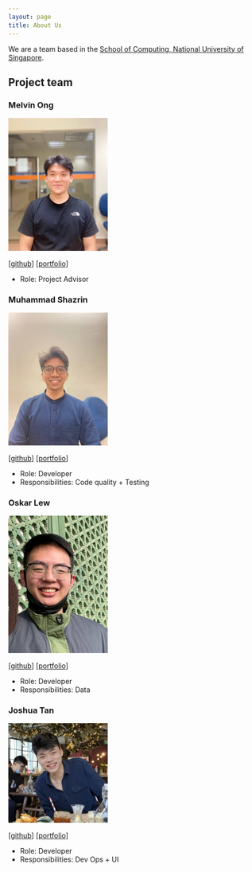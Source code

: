 ```yaml
---
layout: page
title: About Us
---
```


We are a team based in the [School of Computing, National University of Singapore](http://www.comp.nus.edu.sg).

## Project team

### Melvin Ong

<img src="images/mehvin.png" width="200px">

[[github](https://github.com/mehvin)]
[[portfolio](team/mehvin.md)]

* Role: Project Advisor

### Muhammad Shazrin

<img src="images/shazxrin.png" width="200px">

[[github](http://github.com/shazxrin)]
[[portfolio](team/shazxrin.md)]

* Role: Developer
* Responsibilities: Code quality + Testing

### Oskar Lew

<img src="images/skeltons.png" width="200px">

[[github](http://github.com/skeltons)] 
[[portfolio](team/skeltons.md)]

* Role: Developer
* Responsibilities: Data

### Joshua Tan

<img src="images/joshua-tyh.png" width="200px">

[[github](https://github.com/joshua-tyh)]
[[portfolio](team/joshua-tyh.md)]

* Role: Developer
* Responsibilities: Dev Ops + UI
